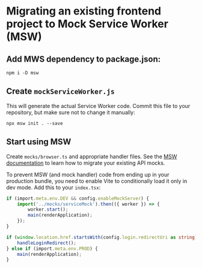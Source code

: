 # Migrating an existing frontend project to Mock Service Worker (MSW)

## Add MWS dependency to package.json:

```shell
npm i -D msw
```

## Create `mockServiceWorker.js`

This will generate the actual Service Worker code. Commit this file to your repository, but make sure not to change it
manually:

```shell
npx msw init . --save
```

## Start using MSW

Create `mocks/browser.ts` and appropriate handler files. See the
[MSW documentation](https://mswjs.io/docs/getting-started/mocks) to learn how to migrate your existing API mocks.

To prevent MSW (and mock handler) code from ending up in your production bundle, you need to enable Vite to 
conditionally load it only in dev mode. Add this to your `index.tsx`:

```typescript
if (import.meta.env.DEV && config.enableMockServer) {
    import('../mocks/serviceMock').then(({ worker }) => {
        worker.start();
        main(renderApplication);
    });
}

if (window.location.href.startsWith(config.login.redirectUri as string)) {
    handleLoginRedirect();
} else if (import.meta.env.PROD) {
    main(renderApplication);
}
```
